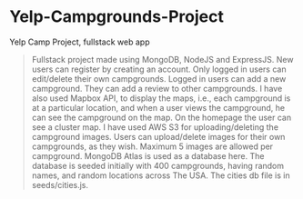 # Yelp-Campgrounds-Project
Yelp Camp Project, fullstack web app
> Fullstack project made using MongoDB, NodeJS and ExpressJS.
> New users can register by creating an account.
> Only logged in users can edit/delete their own campgrounds. Logged in users can add a new campground. They can add a review to other campgrounds.
> I have also used Mapbox API, to display the maps, i.e., each campground is at a particular location, and when a user views the campground, he can see the campground on the map. On the homepage the user can see a cluster map.
> I have used AWS S3 for uploading/deleting the campground images. Users can upload/delete images for their own campgrounds, as they wish. Maximum 5 images are allowed per campground.
> MongoDB Atlas is used as a database here.
> The database is seeded initially with 400 campgrounds, having random names, and random locations across The USA. The cities db file is in seeds/cities.js.
